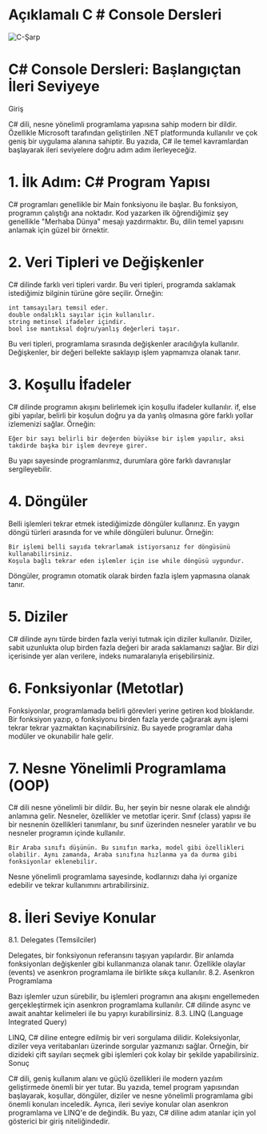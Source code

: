 #  Açıklamalı C # Console Dersleri
![C-Şarp](https://github.com/user-attachments/assets/f59f2684-befd-4646-9d72-8dc087ffa5a7)

# C# Console Dersleri: Başlangıçtan İleri Seviyeye
Giriş

C# dili, nesne yönelimli programlama yapısına sahip modern bir dildir. Özellikle Microsoft tarafından geliştirilen .NET platformunda kullanılır ve çok geniş bir uygulama alanına sahiptir. Bu yazıda, C# ile temel kavramlardan başlayarak ileri seviyelere doğru adım adım ilerleyeceğiz.
# 1. İlk Adım: C# Program Yapısı

C# programları genellikle bir Main fonksiyonu ile başlar. Bu fonksiyon, programın çalıştığı ana noktadır. Kod yazarken ilk öğrendiğimiz şey genellikle "Merhaba Dünya" mesajı yazdırmaktır. Bu, dilin temel yapısını anlamak için güzel bir örnektir.
# 2. Veri Tipleri ve Değişkenler

C# dilinde farklı veri tipleri vardır. Bu veri tipleri, programda saklamak istediğimiz bilginin türüne göre seçilir. Örneğin:

    int tamsayıları temsil eder.
    double ondalıklı sayılar için kullanılır.
    string metinsel ifadeler içindir.
    bool ise mantıksal doğru/yanlış değerleri taşır.

Bu veri tipleri, programlama sırasında değişkenler aracılığıyla kullanılır. Değişkenler, bir değeri bellekte saklayıp işlem yapmamıza olanak tanır.
# 3. Koşullu İfadeler

C# dilinde programın akışını belirlemek için koşullu ifadeler kullanılır. if, else gibi yapılar, belirli bir koşulun doğru ya da yanlış olmasına göre farklı yollar izlemenizi sağlar. Örneğin:

    Eğer bir sayı belirli bir değerden büyükse bir işlem yapılır, aksi takdirde başka bir işlem devreye girer.

Bu yapı sayesinde programlarımız, durumlara göre farklı davranışlar sergileyebilir.
# 4. Döngüler

Belli işlemleri tekrar etmek istediğimizde döngüler kullanırız. En yaygın döngü türleri arasında for ve while döngüleri bulunur. Örneğin:

    Bir işlemi belli sayıda tekrarlamak istiyorsanız for döngüsünü kullanabilirsiniz.
    Koşula bağlı tekrar eden işlemler için ise while döngüsü uygundur.

Döngüler, programın otomatik olarak birden fazla işlem yapmasına olanak tanır.
# 5. Diziler

C# dilinde aynı türde birden fazla veriyi tutmak için diziler kullanılır. Diziler, sabit uzunlukta olup birden fazla değeri bir arada saklamanızı sağlar. Bir dizi içerisinde yer alan verilere, indeks numaralarıyla erişebilirsiniz.
# 6. Fonksiyonlar (Metotlar)

Fonksiyonlar, programlamada belirli görevleri yerine getiren kod bloklarıdır. Bir fonksiyon yazıp, o fonksiyonu birden fazla yerde çağırarak aynı işlemi tekrar tekrar yazmaktan kaçınabilirsiniz. Bu sayede programlar daha modüler ve okunabilir hale gelir.
# 7. Nesne Yönelimli Programlama (OOP)

C# dili nesne yönelimli bir dildir. Bu, her şeyin bir nesne olarak ele alındığı anlamına gelir. Nesneler, özellikler ve metotlar içerir. Sınıf (class) yapısı ile bir nesnenin özellikleri tanımlanır, bu sınıf üzerinden nesneler yaratılır ve bu nesneler programın içinde kullanılır.

    Bir Araba sınıfı düşünün. Bu sınıfın marka, model gibi özellikleri olabilir. Aynı zamanda, Araba sınıfına hızlanma ya da durma gibi fonksiyonlar eklenebilir.

Nesne yönelimli programlama sayesinde, kodlarınızı daha iyi organize edebilir ve tekrar kullanımını artırabilirsiniz.
# 8. İleri Seviye Konular
8.1. Delegates (Temsilciler)

Delegates, bir fonksiyonun referansını taşıyan yapılardır. Bir anlamda fonksiyonları değişkenler gibi kullanmanıza olanak tanır. Özellikle olaylar (events) ve asenkron programlama ile birlikte sıkça kullanılır.
8.2. Asenkron Programlama

Bazı işlemler uzun sürebilir, bu işlemleri programın ana akışını engellemeden gerçekleştirmek için asenkron programlama kullanılır. C# dilinde async ve await anahtar kelimeleri ile bu yapıyı kurabilirsiniz.
8.3. LINQ (Language Integrated Query)

LINQ, C# diline entegre edilmiş bir veri sorgulama dilidir. Koleksiyonlar, diziler veya veritabanları üzerinde sorgular yazmanızı sağlar. Örneğin, bir dizideki çift sayıları seçmek gibi işlemleri çok kolay bir şekilde yapabilirsiniz.
Sonuç

C# dili, geniş kullanım alanı ve güçlü özellikleri ile modern yazılım geliştirmede önemli bir yer tutar. Bu yazıda, temel program yapısından başlayarak, koşullar, döngüler, diziler ve nesne yönelimli programlama gibi önemli konuları inceledik. Ayrıca, ileri seviye konular olan asenkron programlama ve LINQ'e de değindik. Bu yazı, C# diline adım atanlar için yol gösterici bir giriş niteliğindedir.

